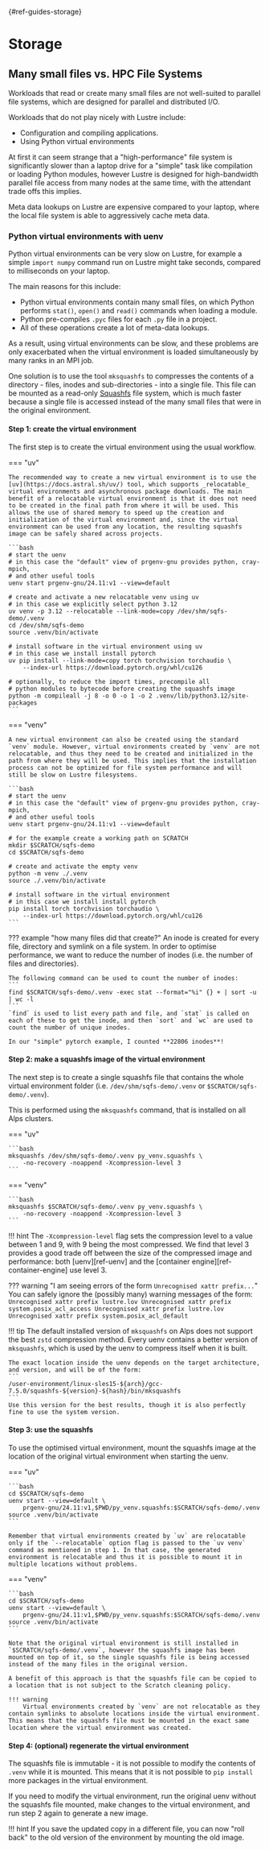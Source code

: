 [](){#ref-guides-storage}
# Storage

## Many small files vs. HPC File Systems

Workloads that read or create many small files are not well-suited to parallel file systems, which are designed for parallel and distributed I/O.

Workloads that do not play nicely with Lustre include:

* Configuration and compiling applications.
* Using Python virtual environments

At first it can seem strange that a "high-performance" file system is significantly slower than a laptop drive for a "simple" task like compilation or loading Python modules, however Lustre is designed for high-bandwidth parallel file access from many nodes at the same time, with the attendant trade offs this implies.

Meta data lookups on Lustre are expensive compared to your laptop, where the local file system is able to aggressively cache meta data.

### Python virtual environments with uenv

Python virtual environments can be very slow on Lustre, for example a simple `import numpy` command run on Lustre might take seconds, compared to milliseconds on your laptop.

The main reasons for this include:

* Python virtual environments contain many small files, on which Python performs `stat()`, `open()` and `read()` commands when loading a module.
* Python pre-compiles `.pyc` files for each `.py` file in a project.
* All of these operations create a lot of meta-data lookups.

As a result, using virtual environments can be slow, and these problems are only exacerbated when the virtual environment is loaded simultaneously by many ranks in an MPI job.

One solution is to use the tool `mksquashfs` to compresses the contents of a directory - files, inodes and sub-directories - into a single file.
This file can be mounted as a read-only [Squashfs](https://en.wikipedia.org/wiki/SquashFS) file system, which is much faster because a single file is accessed instead of the many small files that were in the original environment.


#### Step 1: create the virtual environment

The first step is to create the virtual environment using the usual workflow.

=== "uv"

    The recommended way to create a new virtual environment is to use the [uv](https://docs.astral.sh/uv/) tool, which supports _relocatable_ virtual environments and asynchronous package downloads. The main benefit of a relocatable virtual environment is that it does not need to be created in the final path from where it will be used. This allows the use of shared memory to speed up the creation and initialization of the virtual environment and, since the virtual environment can be used from any location, the resulting squashfs image can be safely shared across projects.

    ```bash
    # start the uenv
    # in this case the "default" view of prgenv-gnu provides python, cray-mpich,
    # and other useful tools
    uenv start prgenv-gnu/24.11:v1 --view=default

    # create and activate a new relocatable venv using uv
    # in this case we explicitly select python 3.12
    uv venv -p 3.12 --relocatable --link-mode=copy /dev/shm/sqfs-demo/.venv
    cd /dev/shm/sqfs-demo
    source .venv/bin/activate

    # install software in the virtual environment using uv
    # in this case we install install pytorch
    uv pip install --link-mode=copy torch torchvision torchaudio \
        --index-url https://download.pytorch.org/whl/cu126

    # optionally, to reduce the import times, precompile all
    # python modules to bytecode before creating the squashfs image
    python -m compileall -j 8 -o 0 -o 1 -o 2 .venv/lib/python3.12/site-packages
    ```

=== "venv"

    A new virtual environment can also be created using the standard `venv` module. However, virtual environments created by `venv` are not relocatable, and thus they need to be created and initialized in the path from where they will be used. This implies that the installation process can not be optimized for file system performance and will still be slow on Lustre filesystems.

    ```bash
    # start the uenv
    # in this case the "default" view of prgenv-gnu provides python, cray-mpich,
    # and other useful tools
    uenv start prgenv-gnu/24.11:v1 --view=default

    # for the example create a working path on SCRATCH
    mkdir $SCRATCH/sqfs-demo
    cd $SCRATCH/sqfs-demo

    # create and activate the empty venv
    python -m venv ./.venv
    source ./.venv/bin/activate

    # install software in the virtual environment
    # in this case we install install pytorch
    pip install torch torchvision torchaudio \
        --index-url https://download.pytorch.org/whl/cu126
    ```

??? example "how many files did that create?"
    An inode is created for every file, directory and symlink on a file system.
    In order to optimise performance, we want to reduce the number of inodes (i.e. the number of files and directories).

    The following command can be used to count the number of inodes:
    ```
    find $SCRATCH/sqfs-demo/.venv -exec stat --format="%i" {} + | sort -u | wc -l
    ```
    `find` is used to list every path and file, and `stat` is called on each of these to get the inode, and then `sort` and `wc` are used to count the number of unique inodes.

    In our "simple" pytorch example, I counted **22806 inodes**!


#### Step 2: make a squashfs image of the virtual environment

The next step is to create a single squashfs file that contains the whole virtual environment folder (i.e. `/dev/shm/sqfs-demo/.venv` or `$SCRATCH/sqfs-demo/.venv`).

This is performed using the `mksquashfs` command, that is installed on all Alps clusters.

=== "uv"

    ```bash
    mksquashfs /dev/shm/sqfs-demo/.venv py_venv.squashfs \
        -no-recovery -noappend -Xcompression-level 3
    ```

=== "venv"

    ```bash
    mksquashfs $SCRATCH/sqfs-demo/.venv py_venv.squashfs \
        -no-recovery -noappend -Xcompression-level 3
    ```

!!! hint
    The `-Xcompression-level` flag sets the compression level to a value between 1 and 9, with 9 being the most compressed.
    We find that level 3 provides a good trade off between the size of the compressed image and performance: both [uenv][ref-uenv] and the [container engine][ref-container-engine] use level 3.

??? warning "I am seeing errors of the form `Unrecognised xattr prefix...`"
    You can safely ignore the (possibly many) warning messages of the form:
    ```
    Unrecognised xattr prefix lustre.lov
    Unrecognised xattr prefix system.posix_acl_access
    Unrecognised xattr prefix lustre.lov
    Unrecognised xattr prefix system.posix_acl_default
    ```

!!! tip
    The default installed version of `mksquashfs` on Alps does not support the best `zstd` compression method.
    Every uenv contains a better version of `mksquashfs`, which is used by the uenv to compress itself when it is built.

    The exact location inside the uenv depends on the target architecture, and version, and will be of the form:
    ```
    /user-environment/linux-sles15-${arch}/gcc-7.5.0/squashfs-${version}-${hash}/bin/mksquashfs
    ```
    Use this version for the best results, though it is also perfectly fine to use the system version.

#### Step 3: use the squashfs

To use the optimised virtual environment, mount the squashfs image at the location of the original virtual environment when starting the uenv.

=== "uv"

    ```bash
    cd $SCRATCH/sqfs-demo
    uenv start --view=default \
        prgenv-gnu/24.11:v1,$PWD/py_venv.squashfs:$SCRATCH/sqfs-demo/.venv
    source .venv/bin/activate
    ```

    Remember that virtual environments created by `uv` are relocatable only if the `--relocatable` option flag is passed to the `uv venv` command as mentioned in step 1. In that case, the generated environment is relocatable and thus it is possible to mount it in multiple locations without problems.

=== "venv"

    ```bash
    cd $SCRATCH/sqfs-demo
    uenv start --view=default \
        prgenv-gnu/24.11:v1,$PWD/py_venv.squashfs:$SCRATCH/sqfs-demo/.venv
    source .venv/bin/activate
    ```

    Note that the original virtual environment is still installed in `$SCRATCH/sqfs-demo/.venv`, however the squashfs image has been mounted on top of it, so the single squashfs file is being accessed instead of the many files in the original version.

    A benefit of this approach is that the squashfs file can be copied to a location that is not subject to the Scratch cleaning policy.

    !!! warning
        Virtual environments created by `venv` are not relocatable as they contain symlinks to absolute locations inside the virtual environment. This means that the squashfs file must be mounted in the exact same location where the virtual environment was created.

#### Step 4: (optional) regenerate the virtual environment

The squashfs file is immutable - it is not possible to modify the contents of `.venv` while it is mounted.
This means that it is not possible to `pip install` more packages in the virtual environment.

If you need to modify the virtual environment, run the original uenv without the squashfs file mounted, make changes to the virtual environment, and run step 2 again to generate a new image.

!!! hint
    If you save the updated copy in a different file, you can now "roll back" to the old version of the environment by mounting the old image.
